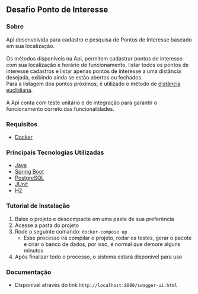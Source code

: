 ## Desafio Ponto de Interesse

### Sobre
Api desenvolvida para cadastro e pesquisa de Pontos de Interesse baseado em sua localização.
<br><br>
Os métodos disponíveis na Api, permitem cadastrar pontos de interesse com sua localização e horário de funcionamento, listar todos os pontos de interesse cadastros e listar apenas pontos de interesse a uma distância desejada, exibindo ainda se estão abertos ou fechados.
<br>
Para a listagem dos pontos próximos, é utilizado o método de [distância euclidiana](https://pt.wikipedia.org/wiki/Dist%C3%A2ncia_euclidiana).
<br><br>
A Api conta com teste unitário e de integração para garantir o funcionamento correto das funcionalidades.

### Requisitos
 - [Docker](https://docs.docker.com/)

### Principais Tecnologias Utilizadas
 - [Java](https://www.java.com/pt_BR/)
 - [Spring Boot](https://spring.io/projects/spring-boot)
 - [PostgreSQL](https://www.postgresql.org/)
 - [JUnit](https://junit.org/junit5/)
 - [H2](https://www.h2database.com/html/main.html)

### Tutorial de Instalação
  1) Baixe o projeto e descompacte em uma pasta de sua preferência
  2) Acesse a pasta do projeto
  3) Rode o seguinte comando: ```docker-compose up```
     - Esse processo irá compilar o projeto, rodar os testes, gerar o pacote e criar o banco de dados, por isso, é normal que demore alguns minutos
  4) Após finalizar todo o processo, o sistema estará disponível para uso
  
### Documentação
  - Disponível através do link ```http://localhost:8080/swagger-ui.html```
